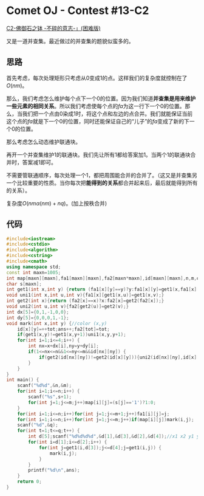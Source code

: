 # Comet OJ - Contest #13-C2

[C2-佛御石之钵 -不碎的意志-」(困难版)](https://cometoj.com/contest/72/problem/Ｃ2?problem_id=4032)

又是一道并查集。最近做过的并查集的题貌似蛮多的。

## 思路

首先考虑，每次处理矩形只考虑从0变成1的点。这样我们的复杂度就控制在了$O(nm)$。

那么，我们考虑怎么维护每个点下一个0的位置。因为我们知道**并查集是用来维护一些元素的相同关系**。所以我们考虑使每个点的$fa$为这一行下一个0的位置。那么，当我们把一个点由0染成1时，将这个点和左边的点合并。我们就能保证当前这个点的$fa$就是下一个0的位置，同时还能保证自己的“儿子”的$fa$变成了新的下一个0的位置。

那么考虑怎么动态维护联通块。

再开一个并查集维护1的联通块。我们先让所有1都给答案加1。当两个1的联通块合并时，答案减1即可。

不需要管联通顺序，每次处理一个1，都把周围能合并的合并了。（这又是并查集另一个比较重要的性质。当你每次把**能得到的关系**都合并起来后，最后就能得到所有的关系）。

复杂度$O(n m \alpha(n m)+n q)$。(加上按秩合并)

## 代码

```cpp
#include<iostream>
#include<cstdio>
#include<algorithm>
#include<cstring>
#include<cmath>
using namespace std;
const int maxn=1005;
int map[maxn][maxn],fa1[maxn][maxn],fa2[maxn*maxn],id[maxn][maxn],n,m,q,tot,ans;
char s[maxn];
int get1(int x,int y) {return (fa1[x][y]==y)?y:fa1[x][y]=get1(x,fa1[x][y]);}
void uni1(int x,int u,int v){fa1[x][get1(x,u)]=get1(x,v);}
int get2(int x){return (fa2[x]==x)?x:fa2[x]=get2(fa2[x]);}
void uni2(int u,int v){fa2[get2(u)]=get2(v);}
int dx[5]={0,1,-1,0,0};
int dy[5]={0,0,0,1,-1};
void mark(int x,int y) {//color (x,y)
    id[x][y]=++tot;ans++;fa2[tot]=tot;
    if(get1(x,y)!=get1(x,y+1))uni1(x,y,y+1);
    for(int i=1;i<=4;i++) {
        int nx=x+dx[i],ny=y+dy[i];
        if(1<=nx<=n&&1<=ny<=m&&id[nx][ny]) {
            if(get2(id[nx][ny])!=get2(id[x][y])){uni2(id[nx][ny],id[x][y]);ans--;}
        }
    }
}
int main() {
    scanf("%d%d",&n,&m);
    for(int i=1;i<=n;i++) {
        scanf("%s",s+1);
        for(int j=1;j<=m;j++)map[i][j]=(s[j]=='1')?1:0;
    }
    for(int i=1;i<=n;i++)for(int j=1;j<=m+1;j++)fa1[i][j]=j;
    for(int i=1;i<=n;i++)for(int j=1;j<=m;j++)if(map[i][j])mark(i,j);
    scanf("%d",&q);
    for(int t=1;t<=q;t++) {
        int d[5];scanf("%d%d%d%d",&d[1],&d[3],&d[2],&d[4]);//x1 x2 y1 y2
        for(int i=d[1];i<=d[2];i++) {
            for(int j=get1(i,d[3]);j<=d[4];j=get1(i,j)) {
                mark(i,j);
            }
        }
        printf("%d\n",ans);
    }
    return 0;
}
```





